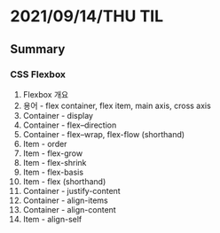 # 2021/09/14/THU TIL 
## Summary

### CSS Flexbox
1. Flexbox 개요
2. 용어 - flex container, flex item, main axis, cross axis
3. Container - display
4. Container - flex–direction
5. Container - flex–wrap, flex-flow (shorthand)
6. Item - order
7. Item - flex-grow
8. Item - flex-shrink
9. Item - flex-basis
10. Item - flex (shorthand)
11. Container - justify-content
12. Container - align-items
13. Container - align-content
14. Item - align-self